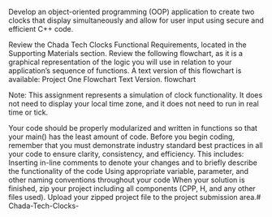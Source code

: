 Develop an object-oriented programming (OOP) application to create two clocks that display simultaneously and allow for user input using secure and efficient C++ code.

Review the Chada Tech Clocks Functional Requirements, located in the Supporting Materials section.
Review the following flowchart, as it is a graphical representation of the logic you will use in relation to your application’s sequence of functions. A text version of this flowchart is available: Project One Flowchart Text Version.
flowchart

Note: This assignment represents a simulation of clock functionality. It does not need to display your local time zone, and it does not need to run in real time or tick.

Your code should be properly modularized and written in functions so that your main() has the least amount of code.
Before you begin coding, remember that you must demonstrate industry standard best practices in all your code to ensure clarity, consistency, and efficiency. This includes:
Inserting in-line comments to denote your changes and to briefly describe the functionality of the code
Using appropriate variable, parameter, and other naming conventions throughout your code
When your solution is finished, zip your project including all components (CPP, H, and any other files used).
Upload your zipped project file to the project submission area.# Chada-Tech-Clocks-
